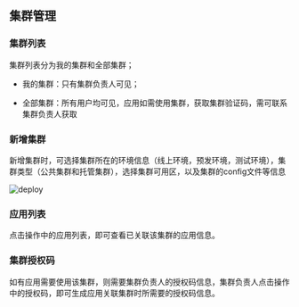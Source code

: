 ## 集群管理

### 集群列表

集群列表分为我的集群和全部集群；

* 我的集群：只有集群负责人可见；

* 全部集群：所有用户均可见，应用如需使用集群，获取集群验证码，需可联系集群负责人获取

### 新增集群

新增集群时，可选择集群所在的环境信息（线上环境，预发环境，测试环境），集群类型（公共集群和托管集群），选择集群可用区，以及集群的config文件等信息

 ![deploy](http://devops-minio.jdcloud.com/doc-image/All-Image/clusters.assets/jindowin45.png)

### 应用列表

点击操作中的应用列表，即可查看已关联该集群的应用信息。

### 集群授权码

如有应用需要使用该集群，则需要集群负责人的授权码信息，集群负责人点击操作中的授权码，即可生成应用关联集群时所需要的授权码信息。